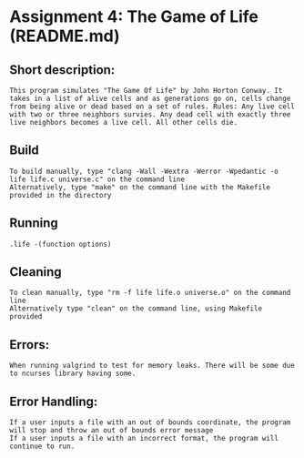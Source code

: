 # Assignment 4: The Game of Life (README.md)

## Short description:
	This program simulates "The Game Of Life" by John Horton Conway. It takes in a list of alive cells and as generations go on, cells change from being alive or dead based on a set of rules. Rules: Any live cell with two or three neighbors survies. Any dead cell with exactly three live neighbors becomes a live cell. All other cells die.

## Build
	To build manually, type "clang -Wall -Wextra -Werror -Wpedantic -o life life.c universe.c" on the command line
	Alternatively, type "make" on the command line with the Makefile provided in the directory

## Running
	.life -(function options)

## Cleaning
	To clean manually, type "rm -f life life.o universe.o" on the command line
	Alternatively type "clean" on the command line, using Makefile provided

## Errors:
	When running valgrind to test for memory leaks. There will be some due to ncurses library having some.

## Error Handling:
	If a user inputs a file with an out of bounds coordinate, the program will stop and throw an out of bounds error message
	If a user inputs a file with an incorrect format, the program will continue to run.











